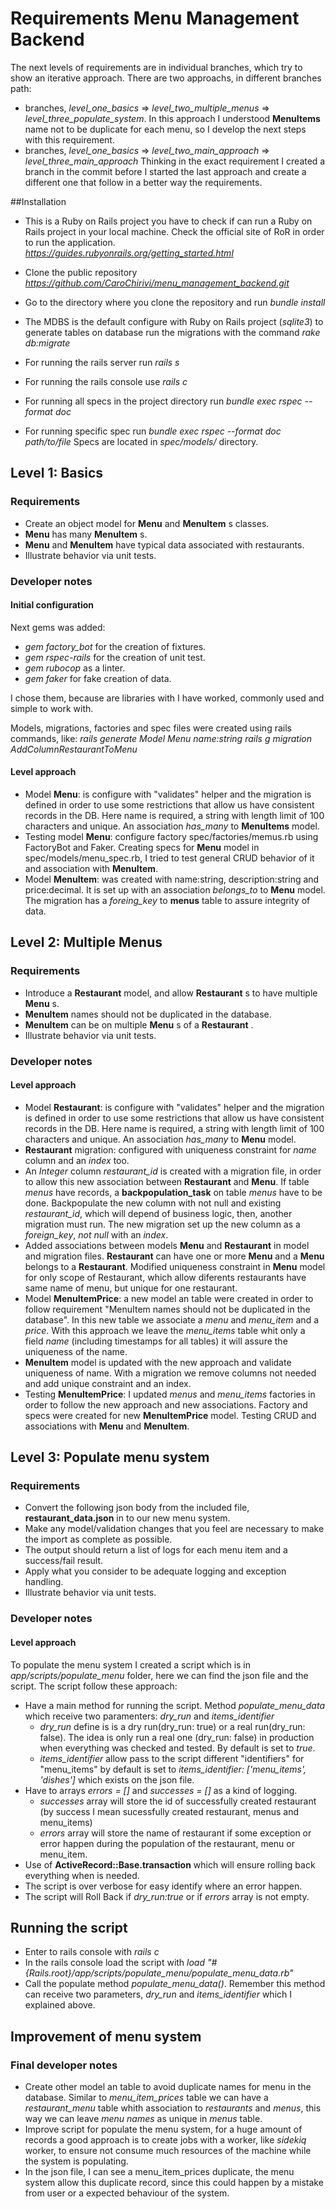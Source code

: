 # Requirements Menu Management Backend

The next levels of requirements are in individual branches, which try to show an iterative approach.
There are two approachs, in different branches path:
 + branches, _level_one_basics_ => _level_two_multiple_menus_ => _level_three_populate_system_. In this approach I understood
**MenuItems** name not to be duplicate for each menu, so I develop the next steps with this
requirement.
 + branches, _level_one_basics_ => _level_two_main_approach_ => _level_three_main_approach_ Thinking
in the exact requirement I created a branch in the commit before I started the last approach
and create a different one that follow in a better way the requirements.
 
##Installation
+ This is a Ruby on Rails project you have to check if can run a Ruby on Rails project in your 
local machine. Check the official site of RoR in order to run the application. _https://guides.rubyonrails.org/getting_started.html_

+ Clone the public repository _https://github.com/CaroChirivi/menu_management_backend.git_
+ Go to the directory where you clone the repository and run _bundle install_
+ The MDBS is the default configure with Ruby on Rails project (_sqlite3_) to generate tables on database
run the migrations with the command _rake db:migrate_
+ For running the rails server run _rails s_
+ For running the rails console use _rails c_
+ For running all specs in the project directory run _bundle exec rspec --format doc_
+ For running specific spec run _bundle exec rspec --format doc path/to/file_ 
Specs are located in _spec/models/_ directory.

## Level 1: Basics
### Requirements
  + Create an object model for **Menu** and **MenuItem** s classes.
  + **Menu** has many **MenuItem** s.
  + **Menu** and **MenuItem** have typical data associated with restaurants.
  + Illustrate behavior via unit tests.
### Developer notes
#### Initial configuration
Next gems was added:
  + _gem factory_bot_ for the creation of fixtures.
  + _gem rspec-rails_ for the creation of unit test.
  + _gem rubocop_ as a linter.
  + _gem faker_ for fake creation of data.
  
I chose them, because are libraries with I have worked, commonly used and simple to work with.
  
Models, migrations, factories and spec files were created using rails commands, like:
  _rails generate Model Menu name:string_
  _rails g migration AddColumnRestaurantToMenu_

#### Level approach
  + Model **Menu**: is configure with "validates" helper and the migration is defined in order to use some restrictions that
allow us have consistent records in the DB. Here name is required, a string with length limit of 100 characters and unique.
  An association _has_many_ to **MenuItems** model.
  + Testing model **Menu**: configure factory spec/factories/memus.rb using FactoryBot and Faker.
    Creating specs for **Menu** model in spec/models/menu_spec.rb, I tried to test general CRUD behavior of it and association with **MenuItem**.
  + Model **MenuItem**: was created with name:string, description:string and price:decimal.
  It is set up with an association _belongs_to_ to **Menu** model.
  The migration has a _foreing_key_ to **menus** table to assure integrity of data.

## Level 2: Multiple Menus
### Requirements
  + Introduce a **Restaurant** model, and allow **Restaurant** s to have multiple **Menu** s.
  + **MenuItem** names should not be duplicated in the database.
  + **MenuItem** can be on multiple **Menu** s of a **Restaurant** .
  + Illustrate behavior via unit tests.

### Developer notes
#### Level approach
  + Model **Restaurant**: is configure with "validates" helper and the migration is defined in order to use some restrictions that
    allow us have consistent records in the DB. Here name is required, a string with length limit of 100 characters and unique.
    An association _has_many_ to **Menu** model.
  + **Restaurant** migration: configured with uniqueness constraint for _name_ column and an _index_ too.
  + An _Integer_ column _restaurant_id_ is created with a migration file, in order to allow this new association
between **Restaurant** and **Menu**. If table _menus_ have records, a **backpopulation_task** on table
_menus_ have to be done. Backpopulate the new column with not null and existing _restaurant_id_, which will depend of
business logic, then, another migration must run.
The new migration set up the new column as a _foreign_key_, _not null_ with an _index_.
  + Added associations between models **Menu** and **Restaurant** in model and migration files. 
**Restaurant** can have one or more **Menu** and a **Menu** belongs to a **Restaurant**.
    Modified uniqueness constraint in **Menu** model for only scope of Restaurant, which allow diferents restaurants have same name of menu, but unique for one restaurant.
  + Model **MenuItemPrice**: a new model an table were created in order to follow requirement "MenuItem names should not be duplicated in the database". In this new table we associate
a _menu_ and _menu_item_ and a _price_. With this approach we leave the _menu_items_ table whit only a field _name_ (including
timestamps for all tables) it will assure the uniqueness of the name.
  + **MenuItem** model is updated with the new approach and validate uniqueness of name. With a migration we remove
columns not needed and add unique constraint and an index.
  + Testing **MenuItemPrice**: I updated _menus_ and _menu_items_ factories in order to follow the new approach and new associations.
Factory and specs were created for new **MenuItemPrice** model. Testing CRUD and associations with **Menu** and **MenuItem**.

## Level 3: Populate menu system
### Requirements
  + Convert the following json body from the included file, **restaurant_data.json** in to
our new menu system.
  + Make any model/validation changes that you feel are necessary to make the
import as complete as possible.
  + The output should return a list of logs for each menu item and a success/fail
result.
  + Apply what you consider to be adequate logging and exception handling.
  + Illustrate behavior via unit tests.

### Developer notes
#### Level approach
To populate the menu system I created a script which is in _app/scripts/populate_menu_ folder, here we can find the json file and the script.
The script follow these approach:
+ Have a main method for running the script. Method _populate_menu_data_ which receive two paramenters: _dry_run_ and _items_identifier_
  + _dry_run_ define is is a dry run(dry_run: true) or a real run(dry_run: false). The idea is only run a real one (dry_run: false) in production when everything
  was checked and tested. By default is set to _true_.
  + _items_identifier_ allow pass to the script different "identifiers" for "menu_items" by default is set to 
  _items_identifier: ['menu_items', 'dishes']_ which exists on the json file.
+ Have to arrays _errors = []_ and _successes = []_ as a kind of logging.
  + _successes_ array will store the id of successfully created restaurant (by success I mean sucessfully  created restaurant, menus and menu_items)
  + _errors_ array will store the name of restaurant if some exception or error happen during the population
  of the restaurant, menu or menu_item.
+ Use of **ActiveRecord::Base.transaction** which will ensure rolling back everything when is needed.
+ The script is over verbose for easy identify where an error happen.
+ The script will Roll Back if _dry_run:true_ or if _errors_ array is not empty.

## Running the script
+ Enter to rails console with _rails c_
+ In the rails console load the script with _load "#{Rails.root}/app/scripts/populate_menu/populate_menu_data.rb"_
+ Call the populate method _populate_menu_data()_. Remember this method can receive two parameters, _dry_run_ and _items_identifier_
which I explained above.

## Improvement of menu system
### Final developer notes
+ Create other model an table to avoid duplicate names for menu in the database. 
Similar to _menu_item_prices_ table we can have a _restaurant_menu_ table whith association to
_restaurants_ and _menus_, this way we can leave _menu names_ as unique in _menus_ table. 
+ Improve script for populate the menu system, for a huge amount of records a good approach
is to create jobs with a worker, like _sidekiq_ worker, to ensure not consume much resources
of the machine while the system is populating.
+ In the json file, I can see a menu_item_prices duplicate, the menu system allow this duplicate record,
since this could happen by a mistake from user or a expected behaviour of the system.

